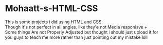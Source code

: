 # Mohaatt-s-HTML-CSS
This is some projects i did using HTML and CSS.
<br>
Though it's not perfect in all angles. like they'e not Media responisve + Some things Are not Properly Adjusted but thought i should just upload it for you guys to teach me more rather than just pointing out my mistake lol!
